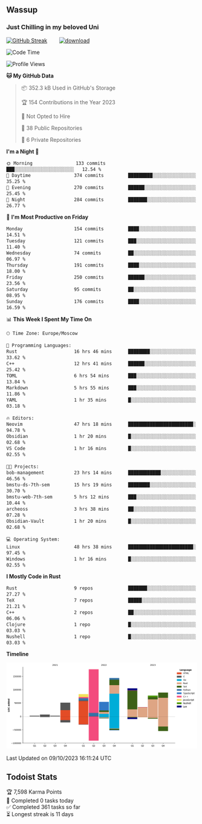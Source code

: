 ## Wassup 
### Just Chilling in my beloved Uni 

<!--
-->

[![GitHub Streak](http://github-readme-streak-stats.herokuapp.com?user=archeoss&theme=shades-of-purple&hide_border=true&date_format=j%20M%5B%20Y%5D)](https://git.io/streak-stats)&nbsp;&nbsp;&nbsp;&nbsp;&nbsp;&nbsp;&nbsp;&nbsp;[![download](https://user-images.githubusercontent.com/68448737/147796309-d8b65b1d-4dde-40d9-b03a-2b42aaa6cd43.jpeg)
](http://bmstu.ru/)

<!--START_SECTION:waka-->
![Code Time](http://img.shields.io/badge/Code%20Time-1%2C873%20hrs%2054%20mins-blue)

![Profile Views](http://img.shields.io/badge/Profile%20Views-56-blue)

**🐱 My GitHub Data** 

> 📦 352.3 kB Used in GitHub's Storage 
 > 
> 🏆 154 Contributions in the Year 2023
 > 
> 🚫 Not Opted to Hire
 > 
> 📜 38 Public Repositories 
 > 
> 🔑 6 Private Repositories 
 > 
**I'm a Night 🦉** 

```text
🌞 Morning                133 commits         ███░░░░░░░░░░░░░░░░░░░░░░   12.54 % 
🌆 Daytime                374 commits         █████████░░░░░░░░░░░░░░░░   35.25 % 
🌃 Evening                270 commits         ██████░░░░░░░░░░░░░░░░░░░   25.45 % 
🌙 Night                  284 commits         ███████░░░░░░░░░░░░░░░░░░   26.77 % 
```
📅 **I'm Most Productive on Friday** 

```text
Monday                   154 commits         ████░░░░░░░░░░░░░░░░░░░░░   14.51 % 
Tuesday                  121 commits         ███░░░░░░░░░░░░░░░░░░░░░░   11.40 % 
Wednesday                74 commits          ██░░░░░░░░░░░░░░░░░░░░░░░   06.97 % 
Thursday                 191 commits         ████░░░░░░░░░░░░░░░░░░░░░   18.00 % 
Friday                   250 commits         ██████░░░░░░░░░░░░░░░░░░░   23.56 % 
Saturday                 95 commits          ██░░░░░░░░░░░░░░░░░░░░░░░   08.95 % 
Sunday                   176 commits         ████░░░░░░░░░░░░░░░░░░░░░   16.59 % 
```


📊 **This Week I Spent My Time On** 

```text
🕑︎ Time Zone: Europe/Moscow

💬 Programming Languages: 
Rust                     16 hrs 46 mins      ████████░░░░░░░░░░░░░░░░░   33.62 % 
C++                      12 hrs 41 mins      ██████░░░░░░░░░░░░░░░░░░░   25.42 % 
TOML                     6 hrs 54 mins       ███░░░░░░░░░░░░░░░░░░░░░░   13.84 % 
Markdown                 5 hrs 55 mins       ███░░░░░░░░░░░░░░░░░░░░░░   11.86 % 
YAML                     1 hr 35 mins        █░░░░░░░░░░░░░░░░░░░░░░░░   03.18 % 

🔥 Editors: 
Neovim                   47 hrs 18 mins      ████████████████████████░   94.78 % 
Obsidian                 1 hr 20 mins        █░░░░░░░░░░░░░░░░░░░░░░░░   02.68 % 
VS Code                  1 hr 16 mins        █░░░░░░░░░░░░░░░░░░░░░░░░   02.55 % 

🐱‍💻 Projects: 
bob-management           23 hrs 14 mins      ████████████░░░░░░░░░░░░░   46.56 % 
bmstu-ds-7th-sem         15 hrs 19 mins      ████████░░░░░░░░░░░░░░░░░   30.70 % 
bmstu-web-7th-sem        5 hrs 12 mins       ███░░░░░░░░░░░░░░░░░░░░░░   10.44 % 
archeoss                 3 hrs 38 mins       ██░░░░░░░░░░░░░░░░░░░░░░░   07.28 % 
Obsidian-Vault           1 hr 20 mins        █░░░░░░░░░░░░░░░░░░░░░░░░   02.68 % 

💻 Operating System: 
Linux                    48 hrs 38 mins      ████████████████████████░   97.45 % 
Windows                  1 hr 16 mins        █░░░░░░░░░░░░░░░░░░░░░░░░   02.55 % 
```

**I Mostly Code in Rust** 

```text
Rust                     9 repos             ███████░░░░░░░░░░░░░░░░░░   27.27 % 
TeX                      7 repos             █████░░░░░░░░░░░░░░░░░░░░   21.21 % 
C++                      2 repos             ██░░░░░░░░░░░░░░░░░░░░░░░   06.06 % 
Clojure                  1 repo              █░░░░░░░░░░░░░░░░░░░░░░░░   03.03 % 
Nushell                  1 repo              █░░░░░░░░░░░░░░░░░░░░░░░░   03.03 % 
```



**Timeline**

![Lines of Code chart](https://raw.githubusercontent.com/archeoss/archeoss/master/assets/bar_graph.png)


 Last Updated on 09/10/2023 16:11:24 UTC
<!--END_SECTION:waka-->

## Todoist Stats

<!-- TODO-IST:START -->
🏆  7,598 Karma Points           
🌸  Completed 0 tasks today           
✅  Completed 361 tasks so far           
⏳  Longest streak is 11 days
<!-- TODO-IST:END -->
